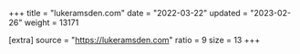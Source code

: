 +++
title = "lukeramsden.com"
date = "2022-03-22"
updated = "2023-02-26"
weight = 13171

[extra]
source = "https://lukeramsden.com"
ratio = 9
size = 13
+++
